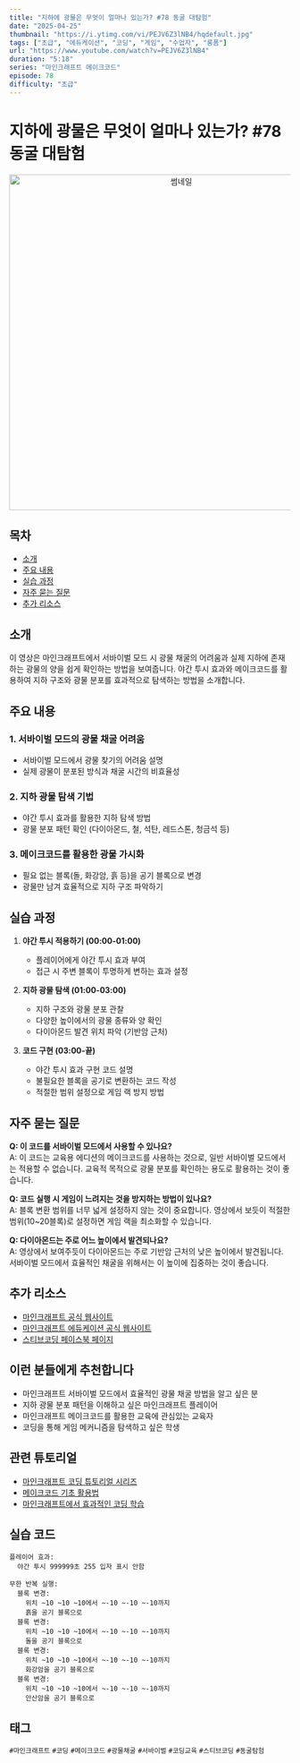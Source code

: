 ```yaml
---
title: "지하에 광물은 무엇이 얼마나 있는가? #78 동굴 대탐험"
date: "2025-04-25"
thumbnail: "https://i.ytimg.com/vi/PEJV6Z3lNB4/hqdefault.jpg"
tags: ["초급", "에듀케이션", "코딩", "게임", "수업자", "롱폼"]
url: "https://www.youtube.com/watch?v=PEJV6Z3lNB4"
duration: "5:18"
series: "마인크래프트 메이크코드"
episode: 78
difficulty: "초급"
---
```


# 지하에 광물은 무엇이 얼마나 있는가? #78 동굴 대탐험

<div align="center">
<img src="https://i.ytimg.com/vi/PEJV6Z3lNB4/hqdefault.jpg" alt="썸네일" width="600"/>
</div>

## 목차
- [소개](#소개)
- [주요 내용](#주요-내용)
- [실습 과정](#실습-과정)
- [자주 묻는 질문](#자주-묻는-질문)
- [추가 리소스](#추가-리소스)

## 소개
이 영상은 마인크래프트에서 서바이벌 모드 시 광물 채굴의 어려움과 실제 지하에 존재하는 광물의 양을 쉽게 확인하는 방법을 보여줍니다. 야간 투시 효과와 메이크코드를 활용하여 지하 구조와 광물 분포를 효과적으로 탐색하는 방법을 소개합니다.

## 주요 내용

### 1. 서바이벌 모드의 광물 채굴 어려움
- 서바이벌 모드에서 광물 찾기의 어려움 설명
- 실제 광물이 분포된 방식과 채굴 시간의 비효율성

### 2. 지하 광물 탐색 기법
- 야간 투시 효과를 활용한 지하 탐색 방법
- 광물 분포 패턴 확인 (다이아몬드, 철, 석탄, 레드스톤, 청금석 등)

### 3. 메이크코드를 활용한 광물 가시화
- 필요 없는 블록(돌, 화강암, 흙 등)을 공기 블록으로 변경
- 광물만 남겨 효율적으로 지하 구조 파악하기

## 실습 과정

1. **야간 투시 적용하기 (00:00-01:00)**
   - 플레이어에게 야간 투시 효과 부여
   - 접근 시 주변 블록이 투명하게 변하는 효과 설정

2. **지하 광물 탐색 (01:00-03:00)**
   - 지하 구조와 광물 분포 관찰
   - 다양한 높이에서의 광물 종류와 양 확인
   - 다이아몬드 발견 위치 파악 (기반암 근처)

3. **코드 구현 (03:00-끝)**
   - 야간 투시 효과 구현 코드 설명
   - 불필요한 블록을 공기로 변환하는 코드 작성
   - 적절한 범위 설정으로 게임 랙 방지 방법

## 자주 묻는 질문

**Q: 이 코드를 서바이벌 모드에서 사용할 수 있나요?**  
A: 이 코드는 교육용 에디션의 메이크코드를 사용하는 것으로, 일반 서바이벌 모드에서는 적용할 수 없습니다. 교육적 목적으로 광물 분포를 확인하는 용도로 활용하는 것이 좋습니다.

**Q: 코드 실행 시 게임이 느려지는 것을 방지하는 방법이 있나요?**  
A: 블록 변환 범위를 너무 넓게 설정하지 않는 것이 중요합니다. 영상에서 보듯이 적절한 범위(10~20블록)로 설정하면 게임 랙을 최소화할 수 있습니다.

**Q: 다이아몬드는 주로 어느 높이에서 발견되나요?**  
A: 영상에서 보여주듯이 다이아몬드는 주로 기반암 근처의 낮은 높이에서 발견됩니다. 서바이벌 모드에서 효율적인 채굴을 위해서는 이 높이에 집중하는 것이 좋습니다.

## 추가 리소스
- [마인크래프트 공식 웹사이트](https://www.minecraft.net/)
- [마인크래프트 에듀케이션 공식 웹사이트](https://education.minecraft.net/)
- [스티브코딩 페이스북 페이지](https://www.facebook.com/stvcoding/)

## 이런 분들에게 추천합니다
- 마인크래프트 서바이벌 모드에서 효율적인 광물 채굴 방법을 알고 싶은 분
- 지하 광물 분포 패턴을 이해하고 싶은 마인크래프트 플레이어
- 마인크래프트 메이크코드를 활용한 교육에 관심있는 교육자
- 코딩을 통해 게임 메커니즘을 탐색하고 싶은 학생

## 관련 튜토리얼
- [마인크래프트 코딩 튜토리얼 시리즈](링크)
- [메이크코드 기초 활용법](링크)
- [마인크래프트에서 효과적인 코딩 학습](링크)

## 실습 코드
```
플레이어 효과:
  야간 투시 999999초 255 입자 표시 안함

무한 반복 실행:
  블록 변경:
    위치 ~10 ~10 ~10에서 ~-10 ~-10 ~-10까지
    흙을 공기 블록으로
  블록 변경:
    위치 ~10 ~10 ~10에서 ~-10 ~-10 ~-10까지
    돌을 공기 블록으로
  블록 변경:
    위치 ~10 ~10 ~10에서 ~-10 ~-10 ~-10까지
    화강암을 공기 블록으로
  블록 변경:
    위치 ~10 ~10 ~10에서 ~-10 ~-10 ~-10까지
    안산암을 공기 블록으로
```

## 태그
`#마인크래프트` `#코딩` `#메이크코드` `#광물채굴` `#서바이벌` `#코딩교육` `#스티브코딩` `#동굴탐험`